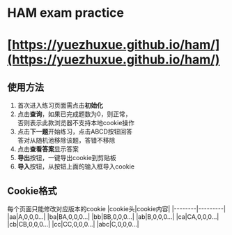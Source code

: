 # HAM exam practice
# [https://yuezhuxue.github.io/ham/](https://yuezhuxue.github.io/ham/)

## 使用方法
1. 首次进入练习页面需点击**初始化**
2. 点击**查询**，如果已完成题数为0，则正常，  
    否则表示此款浏览器不支持本地cookie操作
3. 点击**下一题**开始练习，点击ABCD按钮回答  
    答对从随机池移除该题，答错不移除
4. 点击**查看答案**显示答案
5. **导出**按钮，一键导出cookie到剪贴板
6. **导入**按钮，从按钮上面的输入框导入cookie





## Cookie格式
每个页面只能修改对应版本的cookie
|cookie头|cookie内容|
|--------|---------|
|aa|A,0,0,0...|
|ba|BA,0,0,0...|
|bb|BB,0,0,0...|
|ab|B,0,0,0...|
|ca|CA,0,0,0...|
|cb|CB,0,0,0...|
|cc|CC,0,0,0...|
|abc|C,0,0,0...|